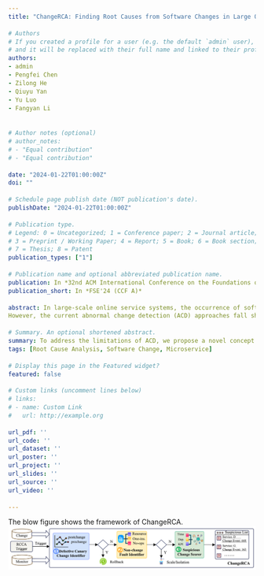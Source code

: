 ```yaml
---
title: "ChangeRCA: Finding Root Causes from Software Changes in Large Online Systems"

# Authors
# If you created a profile for a user (e.g. the default `admin` user), write the username (folder name) here 
# and it will be replaced with their full name and linked to their profile.
authors:
- admin
- Pengfei Chen
- Zilong He
- Qiuyu Yan
- Yu Luo
- Fangyan Li


# Author notes (optional)
# author_notes:
# - "Equal contribution"
# - "Equal contribution"

date: "2024-01-22T01:00:00Z"
doi: ""

# Schedule page publish date (NOT publication's date).
publishDate: "2024-01-22T01:00:00Z"

# Publication type.
# Legend: 0 = Uncategorized; 1 = Conference paper; 2 = Journal article;
# 3 = Preprint / Working Paper; 4 = Report; 5 = Book; 6 = Book section;
# 7 = Thesis; 8 = Patent
publication_types: ["1"]

# Publication name and optional abbreviated publication name.
publication: In *32nd ACM International Conference on the Foundations of Software Engineering*
publication_short: In *FSE'24 (CCF A)*

abstract: In large-scale online service systems, the occurrence of software changes is  inevitable and frequent. Despite rigorous pre-deployment testing practices, the presence of defective software changes in the online environment cannot be completely eliminated. Consequently, there is a pressing need for automated techniques that can effectively identify these defective changes.
However, the current abnormal change detection (ACD) approaches fall short in accurately pinpointing defective changes, primarily due to their disregard for the propagation of faults. To address the limitations of ACD, we propose a novel concept called root cause change analysis (RCCA) to identify the underlying root causes of change-inducing incidents. In order to apply the RCCA concept to practical scenarios, we have devised an intelligent RCCA framework named ChangeRCA. This framework aims to localize the defective change associated with change-inducing incidents among multiple changes. To assess the effectiveness of ChangeRCA, we have conducted an extensive evaluation utilizing a real-world dataset from WeChat and a simulated dataset encompassing 81 diverse defective changes. The  evaluation results demonstrate that ChangeRCA outperforms the state-of-the-art ACD approaches, achieving an impressive Top-1 Hit Rate of 85% and significantly reducing the time required to identify defective changes.

# Summary. An optional shortened abstract.
summary: To address the limitations of ACD, we propose a novel concept called root cause change analysis (RCCA) to identify the underlying root causes of change-inducing incidents. In order to apply the RCCA concept to practical scenarios, we have devised an intelligent RCCA framework named ChangeRCA. This framework aims to localize the defective change associated with change-inducing incidents among multiple changes. 
tags: [Root Cause Analysis, Software Change, Microservice]

# Display this page in the Featured widget?
featured: false

# Custom links (uncomment lines below)
# links:
# - name: Custom Link
#   url: http://example.org

url_pdf: ''
url_code: ''
url_dataset: ''
url_poster: ''
url_project: ''
url_slides: ''
url_source: ''
url_video: ''

---
```

The blow figure shows the framework of ChangeRCA.
![ChangeRCA Framework](./changerca24.jpg)
